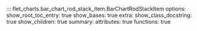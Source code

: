 ::: flet_charts.bar_chart_rod_stack_item.BarChartRodStackItem
    options:
        show_root_toc_entry: true
        show_bases: true
        extra:
            show_class_docstring: true
            show_children: true
        summary:
            attributes: true
            functions: true